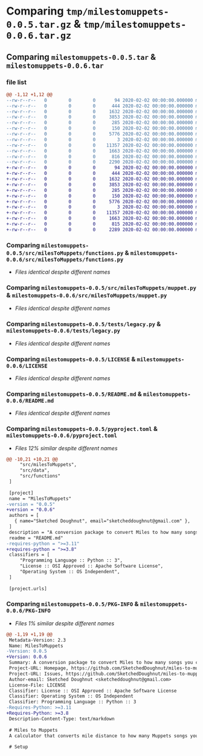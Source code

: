 # Comparing `tmp/milestomuppets-0.0.5.tar.gz` & `tmp/milestomuppets-0.0.6.tar.gz`

## Comparing `milestomuppets-0.0.5.tar` & `milestomuppets-0.0.6.tar`

### file list

```diff
@@ -1,12 +1,12 @@
--rw-r--r--   0        0        0       94 2020-02-02 00:00:00.000000 milestomuppets-0.0.5/src/milesToMuppets/__init__.py
--rw-r--r--   0        0        0      444 2020-02-02 00:00:00.000000 milestomuppets-0.0.5/src/milesToMuppets/data.py
--rw-r--r--   0        0        0     1632 2020-02-02 00:00:00.000000 milestomuppets-0.0.5/src/milesToMuppets/functions.py
--rw-r--r--   0        0        0     3853 2020-02-02 00:00:00.000000 milestomuppets-0.0.5/src/milesToMuppets/muppet.py
--rw-r--r--   0        0        0      285 2020-02-02 00:00:00.000000 milestomuppets-0.0.5/src/milesToMuppets/txt/links.txt
--rw-r--r--   0        0        0      150 2020-02-02 00:00:00.000000 milestomuppets-0.0.5/src/milesToMuppets/txt/notes.txt
--rw-r--r--   0        0        0     5776 2020-02-02 00:00:00.000000 milestomuppets-0.0.5/tests/legacy.py
--rw-r--r--   0        0        0        3 2020-02-02 00:00:00.000000 milestomuppets-0.0.5/tests/tmp
--rw-r--r--   0        0        0    11357 2020-02-02 00:00:00.000000 milestomuppets-0.0.5/LICENSE
--rw-r--r--   0        0        0     1663 2020-02-02 00:00:00.000000 milestomuppets-0.0.5/README.md
--rw-r--r--   0        0        0      816 2020-02-02 00:00:00.000000 milestomuppets-0.0.5/pyproject.toml
--rw-r--r--   0        0        0     2290 2020-02-02 00:00:00.000000 milestomuppets-0.0.5/PKG-INFO
+-rw-r--r--   0        0        0       94 2020-02-02 00:00:00.000000 milestomuppets-0.0.6/src/milesToMuppets/__init__.py
+-rw-r--r--   0        0        0      444 2020-02-02 00:00:00.000000 milestomuppets-0.0.6/src/milesToMuppets/data.py
+-rw-r--r--   0        0        0     1632 2020-02-02 00:00:00.000000 milestomuppets-0.0.6/src/milesToMuppets/functions.py
+-rw-r--r--   0        0        0     3853 2020-02-02 00:00:00.000000 milestomuppets-0.0.6/src/milesToMuppets/muppet.py
+-rw-r--r--   0        0        0      285 2020-02-02 00:00:00.000000 milestomuppets-0.0.6/src/milesToMuppets/txt/links.txt
+-rw-r--r--   0        0        0      150 2020-02-02 00:00:00.000000 milestomuppets-0.0.6/src/milesToMuppets/txt/notes.txt
+-rw-r--r--   0        0        0     5776 2020-02-02 00:00:00.000000 milestomuppets-0.0.6/tests/legacy.py
+-rw-r--r--   0        0        0        3 2020-02-02 00:00:00.000000 milestomuppets-0.0.6/tests/tmp
+-rw-r--r--   0        0        0    11357 2020-02-02 00:00:00.000000 milestomuppets-0.0.6/LICENSE
+-rw-r--r--   0        0        0     1663 2020-02-02 00:00:00.000000 milestomuppets-0.0.6/README.md
+-rw-r--r--   0        0        0      815 2020-02-02 00:00:00.000000 milestomuppets-0.0.6/pyproject.toml
+-rw-r--r--   0        0        0     2289 2020-02-02 00:00:00.000000 milestomuppets-0.0.6/PKG-INFO
```

### Comparing `milestomuppets-0.0.5/src/milesToMuppets/functions.py` & `milestomuppets-0.0.6/src/milesToMuppets/functions.py`

 * *Files identical despite different names*

### Comparing `milestomuppets-0.0.5/src/milesToMuppets/muppet.py` & `milestomuppets-0.0.6/src/milesToMuppets/muppet.py`

 * *Files identical despite different names*

### Comparing `milestomuppets-0.0.5/tests/legacy.py` & `milestomuppets-0.0.6/tests/legacy.py`

 * *Files identical despite different names*

### Comparing `milestomuppets-0.0.5/LICENSE` & `milestomuppets-0.0.6/LICENSE`

 * *Files identical despite different names*

### Comparing `milestomuppets-0.0.5/README.md` & `milestomuppets-0.0.6/README.md`

 * *Files identical despite different names*

### Comparing `milestomuppets-0.0.5/pyproject.toml` & `milestomuppets-0.0.6/pyproject.toml`

 * *Files 12% similar despite different names*

```diff
@@ -10,21 +10,21 @@
     "src/milesToMuppets",
     "src/data",
     "src/functions"
 ]
 
 [project]
 name = "MilesToMuppets"
-version = "0.0.5"
+version = "0.0.6"
 authors = [
   { name="Sketched Doughnut", email="sketcheddoughnut@gmail.com" },
 ]
 description = "A conversion package to convert Miles to how many songs you can listen to from the Muppets Album"
 readme = "README.md"
-requires-python = ">=3.11"
+requires-python = ">=3.8"
 classifiers = [
     "Programming Language :: Python :: 3",
     "License :: OSI Approved :: Apache Software License",
     "Operating System :: OS Independent",
 ]
 
 [project.urls]
```

### Comparing `milestomuppets-0.0.5/PKG-INFO` & `milestomuppets-0.0.6/PKG-INFO`

 * *Files 1% similar despite different names*

```diff
@@ -1,19 +1,19 @@
 Metadata-Version: 2.3
 Name: MilesToMuppets
-Version: 0.0.5
+Version: 0.0.6
 Summary: A conversion package to convert Miles to how many songs you can listen to from the Muppets Album
 Project-URL: Homepage, https://github.com/SketchedDoughnut/miles-to-muppets
 Project-URL: Issues, https://github.com/SketchedDoughnut/miles-to-muppets/issues
 Author-email: Sketched Doughnut <sketcheddoughnut@gmail.com>
 License-File: LICENSE
 Classifier: License :: OSI Approved :: Apache Software License
 Classifier: Operating System :: OS Independent
 Classifier: Programming Language :: Python :: 3
-Requires-Python: >=3.11
+Requires-Python: >=3.8
 Description-Content-Type: text/markdown
 
 # Miles to Muppets
 A calculator that converts mile distance to how many Muppets songs you can listen to.
 
 # Setup
```

